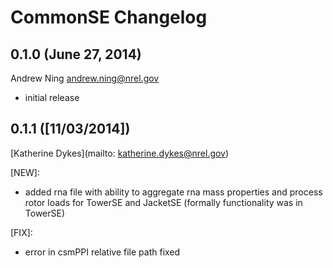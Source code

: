 # CommonSE Changelog

## 0.1.0 (June 27, 2014)

Andrew Ning <andrew.ning@nrel.gov>

- initial release

## 0.1.1 ([11/03/2014])

[Katherine Dykes](mailto: katherine.dykes@nrel.gov)

[NEW]:

- added rna file with ability to aggregate rna mass properties and process rotor loads for TowerSE and JacketSE (formally functionality was in TowerSE)

[FIX]:

- error in csmPPI relative file path fixed